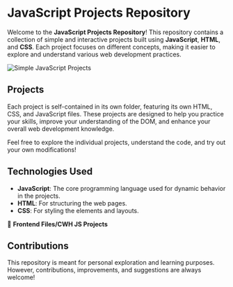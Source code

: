 # JavaScript Projects Repository

Welcome to the **JavaScript Projects Repository**! This repository contains a collection of simple and interactive projects built using **JavaScript**, **HTML**, and **CSS**. Each project focuses on different concepts, making it easier to explore and understand various web development practices.

![Simple JavaScript Projects](https://encrypted-tbn0.gstatic.com/images?q=tbn:ANd9GcRbzw5HiLkO-BRSx64XSVbgmWLTMyrIeVc6NA&s)

## Projects

Each project is self-contained in its own folder, featuring its own HTML, CSS, and JavaScript files. These projects are designed to help you practice your skills, improve your understanding of the DOM, and enhance your overall web development knowledge.

Feel free to explore the individual projects, understand the code, and try out your own modifications!

## Technologies Used

- **JavaScript**: The core programming language used for dynamic behavior in the projects.
- **HTML**: For structuring the web pages.
- **CSS**: For styling the elements and layouts.

📁 __Frontend Files/CWH JS Projects__

## Contributions

This repository is meant for personal exploration and learning purposes. However, contributions, improvements, and suggestions are always welcome!
